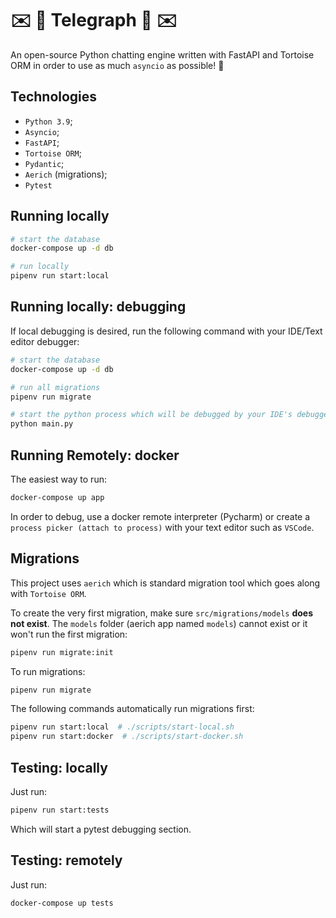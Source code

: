 # ✉️ 🐍 Telegraph 🐍 ✉️

An open-source Python chatting engine written with FastAPI and Tortoise ORM in order to use as much `asyncio` as possible! 🐍

## Technologies

- `Python 3.9`;
- `Asyncio`;
- `FastAPI`;
- `Tortoise ORM`;
- `Pydantic`;
- `Aerich` (migrations);
- `Pytest`

## Running locally

```bash
# start the database
docker-compose up -d db

# run locally
pipenv run start:local
```

## Running locally: debugging

If local debugging is desired, run the following command with your IDE/Text editor debugger:

```bash
# start the database
docker-compose up -d db

# run all migrations
pipenv run migrate

# start the python process which will be debugged by your IDE's debugger API
python main.py
```

## Running Remotely: docker

The easiest way to run:

```bash
docker-compose up app
```

In order to debug, use a docker remote interpreter (Pycharm) or create a `process picker (attach to process)` with your text editor such as `VSCode`.

## Migrations

This project uses `aerich` which is standard migration tool which goes along with `Tortoise ORM`.

To create the very first migration, make sure `src/migrations/models` **does not exist**. The `models` folder (aerich app named `models`) cannot exist or it won't run the first migration:

```bash
pipenv run migrate:init
```

To run migrations:

```bash
pipenv run migrate
```

The following commands automatically run migrations first:

```bash
pipenv run start:local  # ./scripts/start-local.sh
pipenv run start:docker  # ./scripts/start-docker.sh
```

## Testing: locally

Just run:

```bash
pipenv run start:tests
```

Which will start a pytest debugging section.

## Testing: remotely

Just run:

```bash
docker-compose up tests
```
